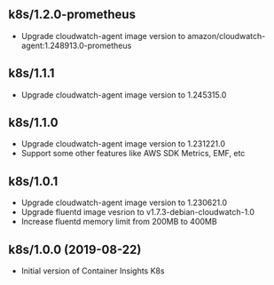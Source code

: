 ## k8s/1.2.0-prometheus
- Upgrade cloudwatch-agent image version to amazon/cloudwatch-agent:1.248913.0-prometheus

## k8s/1.1.1
- Upgrade cloudwatch-agent image version to 1.245315.0

## k8s/1.1.0
- Upgrade cloudwatch-agent image version to 1.231221.0
- Support some other features like AWS SDK Metrics, EMF, etc

## k8s/1.0.1
- Upgrade cloudwatch-agent image version to 1.230621.0
- Upgrade fluentd image vesrion to v1.7.3-debian-cloudwatch-1.0
- Increase fluentd memory limit from 200MB to 400MB

## k8s/1.0.0 (2019-08-22)
- Initial version of Container Insights K8s
